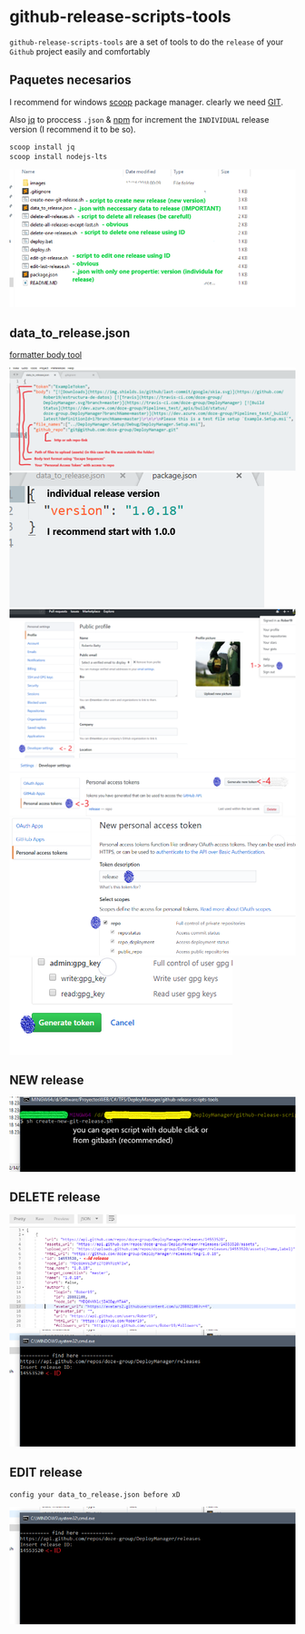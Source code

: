 # github-release-scripts-tools

`github-release-scripts-tools` are a set of tools to do the `release` of your `Github` project easily and comfortably

## Paquetes necesarios

I recommend for windows [scoop](https://scoop.sh/) package manager.
clearly we need [GIT](https://git-scm.com/).

Also [jq](https://stedolan.github.io/jq/) to proccess  `.json` & [npm](https://www.npmjs.com/get-npm) for increment the `INDIVIDUAL` release version (I recommend it to be so).
```bash
scoop install jq
scoop install nodejs-lts
```

![](images/image1.png?raw=true "")
## data_to_release.json

[formatter body tool](https://www.freeformatter.com/java-dotnet-escape.html#ad-output)

![](images/image2.png?raw=true "")
![](images/image8.png?raw=true "")
![](images/image3.png?raw=true "")
![](images/image4.png?raw=true "")
![](images/image5.png?raw=true "")
![](images/image10.png?raw=true "")

## NEW release
![](images/image9.png?raw=true "")

## DELETE release
![](images/image6.png?raw=true "")
![](images/image7.png?raw=true "")

## EDIT release
`config your data_to_release.json before xD`

![](images/image7.png?raw=true "")


